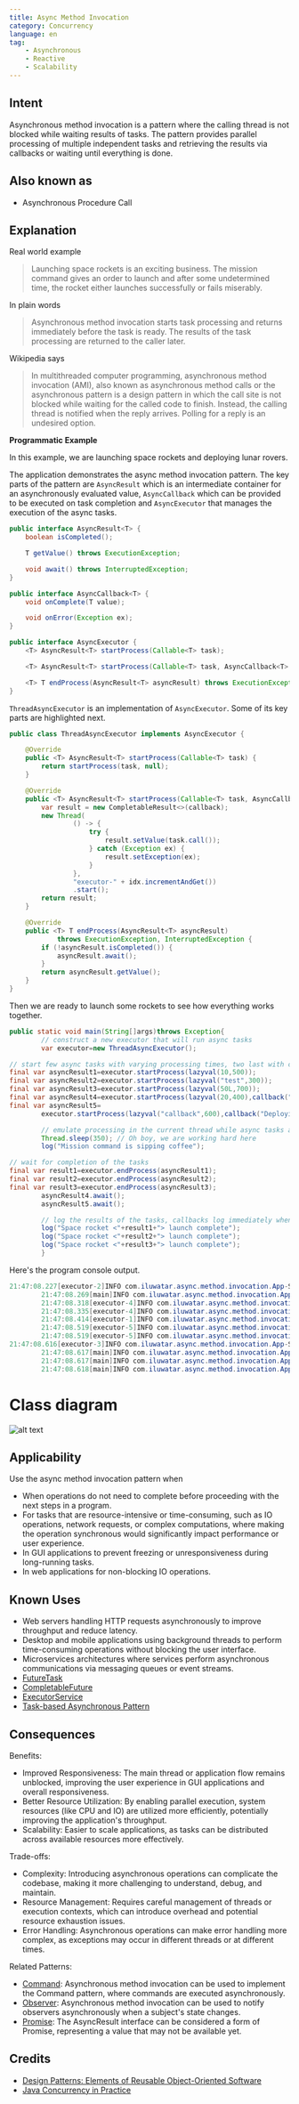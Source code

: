```yaml
---
title: Async Method Invocation
category: Concurrency
language: en
tag:
    - Asynchronous
    - Reactive
    - Scalability
---
```


## Intent

Asynchronous method invocation is a pattern where the calling thread is not blocked while waiting results of tasks. The
pattern provides parallel processing of multiple independent tasks and retrieving the results via callbacks or waiting
until everything is done.

## Also known as

* Asynchronous Procedure Call

## Explanation

Real world example

> Launching space rockets is an exciting business. The mission command gives an order to launch and
> after some undetermined time, the rocket either launches successfully or fails miserably.

In plain words

> Asynchronous method invocation starts task processing and returns immediately before the task is
> ready. The results of the task processing are returned to the caller later.

Wikipedia says

> In multithreaded computer programming, asynchronous method invocation (AMI), also known as
> asynchronous method calls or the asynchronous pattern is a design pattern in which the call site
> is not blocked while waiting for the called code to finish. Instead, the calling thread is
> notified when the reply arrives. Polling for a reply is an undesired option.

**Programmatic Example**

In this example, we are launching space rockets and deploying lunar rovers.

The application demonstrates the async method invocation pattern. The key parts of the pattern are
`AsyncResult` which is an intermediate container for an asynchronously evaluated value,
`AsyncCallback` which can be provided to be executed on task completion and `AsyncExecutor` that
manages the execution of the async tasks.

```java
public interface AsyncResult<T> {
    boolean isCompleted();

    T getValue() throws ExecutionException;

    void await() throws InterruptedException;
}
```

```java
public interface AsyncCallback<T> {
    void onComplete(T value);

    void onError(Exception ex);
}
```

```java
public interface AsyncExecutor {
    <T> AsyncResult<T> startProcess(Callable<T> task);

    <T> AsyncResult<T> startProcess(Callable<T> task, AsyncCallback<T> callback);

    <T> T endProcess(AsyncResult<T> asyncResult) throws ExecutionException, InterruptedException;
}
```

`ThreadAsyncExecutor` is an implementation of `AsyncExecutor`. Some of its key parts are highlighted
next.

```java
public class ThreadAsyncExecutor implements AsyncExecutor {

    @Override
    public <T> AsyncResult<T> startProcess(Callable<T> task) {
        return startProcess(task, null);
    }

    @Override
    public <T> AsyncResult<T> startProcess(Callable<T> task, AsyncCallback<T> callback) {
        var result = new CompletableResult<>(callback);
        new Thread(
                () -> {
                    try {
                        result.setValue(task.call());
                    } catch (Exception ex) {
                        result.setException(ex);
                    }
                },
                "executor-" + idx.incrementAndGet())
                .start();
        return result;
    }

    @Override
    public <T> T endProcess(AsyncResult<T> asyncResult)
            throws ExecutionException, InterruptedException {
        if (!asyncResult.isCompleted()) {
            asyncResult.await();
        }
        return asyncResult.getValue();
    }
}
```

Then we are ready to launch some rockets to see how everything works together.

```java
public static void main(String[]args)throws Exception{
        // construct a new executor that will run async tasks
        var executor=new ThreadAsyncExecutor();

// start few async tasks with varying processing times, two last with callback handlers
final var asyncResult1=executor.startProcess(lazyval(10,500));
final var asyncResult2=executor.startProcess(lazyval("test",300));
final var asyncResult3=executor.startProcess(lazyval(50L,700));
final var asyncResult4=executor.startProcess(lazyval(20,400),callback("Deploying lunar rover"));
final var asyncResult5=
        executor.startProcess(lazyval("callback",600),callback("Deploying lunar rover"));

        // emulate processing in the current thread while async tasks are running in their own threads
        Thread.sleep(350); // Oh boy, we are working hard here
        log("Mission command is sipping coffee");

// wait for completion of the tasks
final var result1=executor.endProcess(asyncResult1);
final var result2=executor.endProcess(asyncResult2);
final var result3=executor.endProcess(asyncResult3);
        asyncResult4.await();
        asyncResult5.await();

        // log the results of the tasks, callbacks log immediately when complete
        log("Space rocket <"+result1+"> launch complete");
        log("Space rocket <"+result2+"> launch complete");
        log("Space rocket <"+result3+"> launch complete");
        }
```

Here's the program console output.

```java
21:47:08.227[executor-2]INFO com.iluwatar.async.method.invocation.App-Space rocket<test> launched successfully
        21:47:08.269[main]INFO com.iluwatar.async.method.invocation.App-Mission command is sipping coffee
        21:47:08.318[executor-4]INFO com.iluwatar.async.method.invocation.App-Space rocket<20>launched successfully
        21:47:08.335[executor-4]INFO com.iluwatar.async.method.invocation.App-Deploying lunar rover<20>
        21:47:08.414[executor-1]INFO com.iluwatar.async.method.invocation.App-Space rocket<10>launched successfully
        21:47:08.519[executor-5]INFO com.iluwatar.async.method.invocation.App-Space rocket<callback> launched successfully
        21:47:08.519[executor-5]INFO com.iluwatar.async.method.invocation.App-Deploying lunar rover<callback>
21:47:08.616[executor-3]INFO com.iluwatar.async.method.invocation.App-Space rocket<50>launched successfully
        21:47:08.617[main]INFO com.iluwatar.async.method.invocation.App-Space rocket<10>launch complete
        21:47:08.617[main]INFO com.iluwatar.async.method.invocation.App-Space rocket<test> launch complete
        21:47:08.618[main]INFO com.iluwatar.async.method.invocation.App-Space rocket<50>launch complete
```

# Class diagram

![alt text](./etc/async-method-invocation.urm.png "Async Method Invocation")

## Applicability

Use the async method invocation pattern when

* When operations do not need to complete before proceeding with the next steps in a program.
* For tasks that are resource-intensive or time-consuming, such as IO operations, network requests, or complex
  computations, where making the operation synchronous would significantly impact performance or user experience.
* In GUI applications to prevent freezing or unresponsiveness during long-running tasks.
* In web applications for non-blocking IO operations.

## Known Uses

* Web servers handling HTTP requests asynchronously to improve throughput and reduce latency.
* Desktop and mobile applications using background threads to perform time-consuming operations without blocking the
  user interface.
* Microservices architectures where services perform asynchronous communications via messaging queues or event streams.
* [FutureTask](http://docs.oracle.com/javase/8/docs/api/java/util/concurrent/FutureTask.html)
* [CompletableFuture](https://docs.oracle.com/javase/8/docs/api/java/util/concurrent/CompletableFuture.html)
* [ExecutorService](http://docs.oracle.com/javase/8/docs/api/java/util/concurrent/ExecutorService.html)
* [Task-based Asynchronous Pattern](https://msdn.microsoft.com/en-us/library/hh873175.aspx)

## Consequences

Benefits:

* Improved Responsiveness: The main thread or application flow remains unblocked, improving the user experience in GUI
  applications and overall responsiveness.
* Better Resource Utilization: By enabling parallel execution, system resources (like CPU and IO) are utilized more
  efficiently, potentially improving the application's throughput.
* Scalability: Easier to scale applications, as tasks can be distributed across available resources more effectively.

Trade-offs:

* Complexity: Introducing asynchronous operations can complicate the codebase, making it more challenging to understand,
  debug, and maintain.
* Resource Management: Requires careful management of threads or execution contexts, which can introduce overhead and
  potential resource exhaustion issues.
* Error Handling: Asynchronous operations can make error handling more complex, as exceptions may occur in different
  threads or at different times.

Related Patterns:

* [Command](https://java-design-patterns.com/patterns/command/): Asynchronous method invocation can be used to implement
  the Command pattern, where commands are executed asynchronously.
* [Observer](https://java-design-patterns.com/patterns/observer/): Asynchronous method invocation can be used to notify
  observers asynchronously when a subject's state changes.
* [Promise](https://java-design-patterns.com/patterns/promise/): The AsyncResult interface can be considered a form of
  Promise, representing a value that may not be available yet.

## Credits

* [Design Patterns: Elements of Reusable Object-Oriented Software](https://amzn.to/3Ti1N4f)
* [Java Concurrency in Practice](https://amzn.to/4ab97VU)

